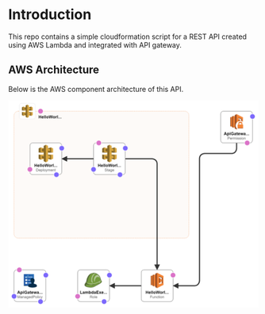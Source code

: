 # Introduction

This repo contains a simple cloudformation script for a REST API 
created using AWS Lambda and integrated with API gateway.

## AWS Architecture

Below is the AWS component architecture of this API.

![aws](designer.png)


